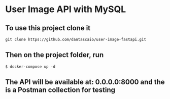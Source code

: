 # User Image API with MySQL

## To use this project clone it

``git clone https://github.com/dantascaio/user-image-fastapi.git``

## Then on the project folder, run
``$ docker-compose up -d``

## The API will be available at: 0.0.0.0:8000 and the is a Postman collection for testing